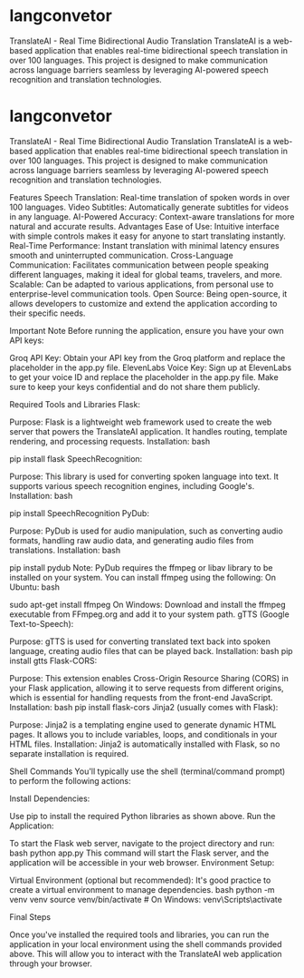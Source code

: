 # langconvetor
TranslateAI - Real Time Bidirectional Audio Translation TranslateAI is a web-based application that enables real-time bidirectional speech translation in over 100 languages. This project is designed to make communication across language barriers seamless by leveraging AI-powered speech recognition and translation technologies.
# langconvetor
TranslateAI - Real Time Bidirectional Audio Translation TranslateAI is a web-based application that enables real-time bidirectional speech translation in over 100 languages. This project is designed to make communication across language barriers seamless by leveraging AI-powered speech recognition and translation technologies.

Features
Speech Translation: Real-time translation of spoken words in over 100 languages.
Video Subtitles: Automatically generate subtitles for videos in any language.
AI-Powered Accuracy: Context-aware translations for more natural and accurate results.
Advantages
Ease of Use: Intuitive interface with simple controls makes it easy for anyone to start translating instantly.
Real-Time Performance: Instant translation with minimal latency ensures smooth and uninterrupted communication.
Cross-Language Communication: Facilitates communication between people speaking different languages, making it ideal for global teams, travelers, and more.
Scalable: Can be adapted to various applications, from personal use to enterprise-level communication tools.
Open Source: Being open-source, it allows developers to customize and extend the application according to their specific needs.

Important Note
Before running the application, ensure you have your own API keys:

Groq API Key: Obtain your API key from the Groq platform and replace the placeholder in the app.py file.
ElevenLabs Voice Key: Sign up at ElevenLabs to get your voice ID and replace the placeholder in the app.py file.
Make sure to keep your keys confidential and do not share them publicly.


Required Tools and Libraries
Flask:

Purpose: Flask is a lightweight web framework used to create the web server that powers the TranslateAI application. It handles routing, template rendering, and processing requests.
Installation:
bash

pip install flask
SpeechRecognition:

Purpose: This library is used for converting spoken language into text. It supports various speech recognition engines, including Google's.
Installation:
bash

pip install SpeechRecognition
PyDub:

Purpose: PyDub is used for audio manipulation, such as converting audio formats, handling raw audio data, and generating audio files from translations.
Installation:
bash

pip install pydub
Note: PyDub requires the ffmpeg or libav library to be installed on your system. You can install ffmpeg using the following:
On Ubuntu:
bash

sudo apt-get install ffmpeg
On Windows:
Download and install the ffmpeg executable from FFmpeg.org and add it to your system path.
gTTS (Google Text-to-Speech):

Purpose: gTTS is used for converting translated text back into spoken language, creating audio files that can be played back.
Installation:
bash
pip install gtts
Flask-CORS:

Purpose: This extension enables Cross-Origin Resource Sharing (CORS) in your Flask application, allowing it to serve requests from different origins, which is essential for handling requests from the front-end JavaScript.
Installation:
bash
pip install flask-cors
Jinja2 (usually comes with Flask):

Purpose: Jinja2 is a templating engine used to generate dynamic HTML pages. It allows you to include variables, loops, and conditionals in your HTML files.
Installation: Jinja2 is automatically installed with Flask, so no separate installation is required.


Shell Commands
You'll typically use the shell (terminal/command prompt) to perform the following actions:

Install Dependencies:

Use pip to install the required Python libraries as shown above.
Run the Application:

To start the Flask web server, navigate to the project directory and run:
bash
python app.py
This command will start the Flask server, and the application will be accessible in your web browser.
Environment Setup:

Virtual Environment (optional but recommended): It's good practice to create a virtual environment to manage dependencies.
bash
python -m venv venv
source venv/bin/activate  # On Windows: venv\Scripts\activate

Final Steps

Once you've installed the required tools and libraries, you can run the application in your local environment using the shell commands provided above. This will allow you to interact with the TranslateAI web application through your browser.
